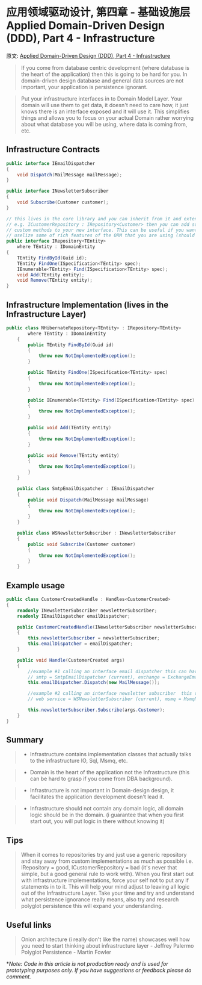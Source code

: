 # 应用领域驱动设计, 第四章 - 基础设施层 Applied Domain-Driven Design (DDD), Part 4 - Infrastructure

原文: [Applied Domain-Driven Design (DDD), Part 4 - Infrastructure](http://www.zankavtaskin.com/2013/11/applied-domain-driven-design-ddd-part-4_16.html)

> If you come from database centric development (where database is the heart of the application) then this is going to be hard for you. In domain-driven design database and general data sources are not important, your application is persistence ignorant.

> Put your infrastructure interfaces in to Domain Model Layer. Your domain will use them to get data, it doesn't need to care how, it just knows there is an interface exposed and it will use it. This simplifies things and allows you to focus on your actual Domain rather worrying about what database you will be using, where data is coming from, etc.

## Infrastructure Contracts

```cs
public interface IEmailDispatcher
{
    void Dispatch(MailMessage mailMessage);
}

public interface INewsletterSubscriber
{
    void Subscribe(Customer customer);
}
```

```cs
// this lives in the core library and you can inherit from it and extend it
// e.g. ICustomerRepository : IRepository<Customer> then you can add some
// custom methods to your new interface. This can be useful if you want to 
// uselize some of rich features of the ORM that you are using (should be a very rare case)
public interface IRepository<TEntity>
    where TEntity : IDomainEntity
{
    TEntity FindById(Guid id);
    TEntity FindOne(ISpecification<TEntity> spec);
    IEnumerable<TEntity> Find(ISpecification<TEntity> spec);
    void Add(TEntity entity);
    void Remove(TEntity entity);
}
```

## Infrastructure Implementation (lives in the Infrastructure Layer)

```cs
public class NHibernateRepository<TEntity> : IRepository<TEntity>
        where TEntity : IDomainEntity
    {
        public TEntity FindById(Guid id)
        {
            throw new NotImplementedException();
        }

        public TEntity FindOne(ISpecification<TEntity> spec)
        {
            throw new NotImplementedException();
        }

        public IEnumerable<TEntity> Find(ISpecification<TEntity> spec)
        {
            throw new NotImplementedException();
        }

        public void Add(TEntity entity)
        {
            throw new NotImplementedException();
        }

        public void Remove(TEntity entity)
        {
            throw new NotImplementedException();
        }
    }

    public class SmtpEmailDispatcher : IEmailDispatcher
    {
        public void Dispatch(MailMessage mailMessage)
        {
            throw new NotImplementedException();
        }
    }

    public class WSNewsletterSubscriber : INewsletterSubscriber
    {
        public void Subscribe(Customer customer)
        {
            throw new NotImplementedException();
        }
    }
```

## Example usage

```cs
public class CustomerCreatedHandle : Handles<CustomerCreated>
{
    readonly INewsletterSubscriber newsletterSubscriber;
    readonly IEmailDispatcher emailDispatcher;

    public CustomerCreatedHandle(INewsletterSubscriber newsletterSubscriber, IEmailDispatcher emailDispatcher)
    {
        this.newsletterSubscriber = newsletterSubscriber;
        this.emailDispatcher = emailDispatcher;
    }

    public void Handle(CustomerCreated args)
    {
        //example #1 calling an interface email dispatcher this can have differnet kind of implementation depending on context, e.g
        // smtp = SmtpEmailDispatcher (current), exchange = ExchangeEmailDispatcher, msmq = MsmqEmailDispatcher, etc... let infrastructure worry about it
        this.emailDispatcher.Dispatch(new MailMessage());

        //example #2 calling an interface newsletter subscriber  this can differnet kind of implementation e.g
        // web service = WSNewsletterSubscriber (current), msmq = MsmqNewsletterSubscriber, Sql = SqlNewsletterSubscriber, etc... let infrastructure worry about it

        this.newsletterSubscriber.Subscribe(args.Customer);
    }
}
```

## Summary

> - Infrastructure contains implementation classes that actually talks to the infrastructure IO, Sql, Msmq, etc.

> - Domain is the heart of the application not the Infrastructure (this can be hard to grasp if you come from DBA background).

> - Infrastructure is not important in Domain-design design, it facilitates the application development doesn't lead it.

> - Infrastructure should not contain any domain logic, all domain logic should be in the domain. (i guarantee that when you first start out, you will put logic in there without knowing it)


## Tips

> When it comes to repositories try and just use a generic repository and stay away from custom implementations as much as possible i.e. IRepository<Customer> = good, ICustomerRepository = bad (it's never that simple, but a good general rule to work with).
> When you first start out with infrastructure implementations, force your self not to put any if statements in to it. This will help your mind adjust to leaving all logic out of the Infrastructure Layer.
Take your time and try and understand what persistence ignorance really means, also try and research polyglot persistence this will expand your understanding.

## Useful links

> Onion architecture (i really don't like the name) showcases well how you need to start thinking about infrastructure layer - Jeffrey Palermo
Polyglot Persistence - Martin Fowler

**Note: Code in this article is not production ready and is used for prototyping purposes only. If you have suggestions or feedback please do comment.*